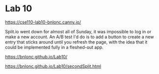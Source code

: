 # Lab 10

https://cse110-lab10-bnlonc.canny.io/

Split.io went down for almost all of Sunday, it was impossible to log in or make a new account. 
An A/B test I'd do is to add a button to create a new entry that sticks around until you refresh the page, with the idea that it could be implemented fully in a fleshed-out app. 

https://bnlonc.github.io/Lab10/

https://bnlonc.github.io/Lab10/secondSplit.html